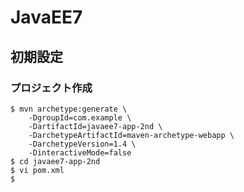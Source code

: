 # JavaEE7

## 初期設定

### プロジェクト作成

```
$ mvn archetype:generate \
    -DgroupId=com.example \
    -DartifactId=javaee7-app-2nd \
    -DarchetypeArtifactId=maven-archetype-webapp \
    -DarchetypeVersion=1.4 \
    -DinteractiveMode=false
$ cd javaee7-app-2nd
$ vi pom.xml
$
```

